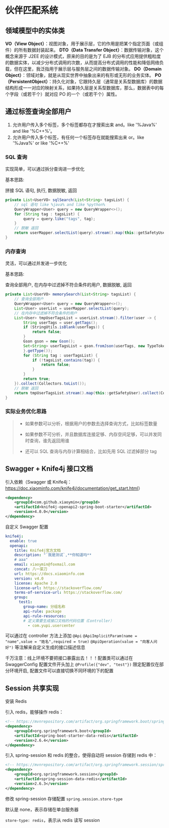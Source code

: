 # 伙伴匹配系统

## 领域模型中的实体类

**VO（View Object）**：视图对象，用于展示层，它的作用是把某个指定页面（或组件）的所有数据封装起来。
**DTO（Data Transfer Object）**：数据传输对象，这个概念来源于 J2EE 的设计模式，原来的目的是为了 EJB 的分布式应用提供粗粒度的数据实体，以减少分布式调用的次数，从而提高分布式调用的性能和降低网络负载，但在这里，我泛指用于展示层与服务层之间的数据传输对象。
**DO（Domain Object）**：领域对象，就是从现实世界中抽象出来的有形或无形的业务实体。
**PO（PersistentObject）**：持久化对象，它跟持久层（通常是关系型数据库）的数据结构形成一一对应的映射关系，如果持久层是关系型数据库，那么，数据表中的每个字段（或若干个）就对应 PO 的一个（或若干个）属性。

## 通过标签查询全部用户

1. 允许用户传入多个标签，多个标签都存在才搜索出来 and。like '%Java%' and like '%C++%'。
2. 允许用户传入多个标签，有任何一个标签存在就能搜索出来 or。like '%Java%' or like '%C++%'

### SQL 查询

实现简单，可以通过拆分查询进一步优化

基本思路:

拼接 SQL 语句, 执行, 数据脱敏, 返回

```java
private List<UserVO> sqlSearch(List<String> tagsList) {
    // sql 语句 like %java% and like %python%
    QueryWrapper<User> query = new QueryWrapper<>();
    for (String tag : tagsList) {
        query = query.like("tags", tag);
    }
    // 脱敏 返回
    return userMapper.selectList(query).stream().map(this::getSafetyUser).collect(Collectors.toList());
}
```

### 内存查询

灵活，可以通过并发进一步优化

基本思路:

查询全部用户, 在内存中过滤掉不符合条件的用户, 数据脱敏, 返回

```java
private List<UserVO> memorySearch(List<String> tagsList) {
    // 查询全部用户
    QueryWrapper<User> query = new QueryWrapper<>();
    List<User> userList = userMapper.selectList(query);
    // 在内存中过滤掉不符合条件的用户
    List<User> tmpUserTagsList = userList.stream().filter(user -> {
        String userTags = user.getTags();
        if (StringUtils.isBlank(userTags)) {
            return false;
        }
        Gson gson = new Gson();
        Set<String> userTagsList = gson.fromJson(userTags, new TypeToken<Set<String>>() {
        }.getType());
        for (String tag : userTagsList) {
            if (!tagsList.contains(tag)) {
                return false;
            }
        }
        return true;
    }).collect(Collectors.toList());
    // 脱敏 返回
    return tmpUserTagsList.stream().map(this::getSafetyUser).collect(Collectors.toList());
}
```

### 实际业务优化思路

> - 如果参数可以分析，根据用户的参数去选择查询方式，比如标签数量
>
> - 如果参数不可分析，并且数据库连接足够、内存空间足够，可以并发同时查询，谁先返回用谁
> - 还可以 SQL 查询与内存计算相结合，比如先用 SQL 过滤掉部分 tag

## Swagger + Knife4j 接口文档

引入依赖（Swagger 或 Knife4j：<https://doc.xiaominfo.com/knife4j/documentation/get_start.html>）

```xml
<dependency>
    <groupId>com.github.xiaoymin</groupId>
    <artifactId>knife4j-openapi2-spring-boot-starter</artifactId>
    <version>4.0.0</version>
</dependency>
```

自定义 Swagger 配置

```yaml
knife4j:
  enable: true
  openapi:
    title: Knife4j官方文档
    description: "`我是测试`,**你知道吗**
    # aaa"
    email: xiaoymin@foxmail.com
    concat: 八一菜刀
    url: https://docs.xiaominfo.com
    version: v4.0
    license: Apache 2.0
    license-url: https://stackoverflow.com/
    terms-of-service-url: https://stackoverflow.com/
    group:
      test1:
        group-name: 分组名称
        api-rule: package
        api-rule-resources:
        # 定义需要生成接口文档的代码位置（Controller）
          - com.yupi.usercenter
```

可以通过在 controller 方法上添加 `@Api` `@ApiImplicitParam(name = "name",value = "姓名",required = true)` `@ApiOperation(value = "向客人问好")` 等注解来自定义生成的接口描述信息

千万注意：线上环境不要把接口暴露出去！！！配置类可以通过在 SwaggerConfig 配置文件开头加上 `@Profile({"dev", "test"})` 限定配置仅在部分环境开启, 配置文件可以直接切换不同环境的下的配置

## Session 共享实现

安装 Redis

引入 redis，能够操作 redis：

```xml
<!-- https://mvnrepository.com/artifact/org.springframework.boot/spring-boot-starter-data-redis -->
<dependency>
    <groupId>org.springframework.boot</groupId>
    <artifactId>spring-boot-starter-data-redis</artifactId>
    <version>2.6.4</version>
</dependency>
```

引入 spring-session 和 redis 的整合，使得自动将 session 存储到 redis 中：

```xml
<!-- https://mvnrepository.com/artifact/org.springframework.session/spring-session-data-redis -->
<dependency>
    <groupId>org.springframework.session</groupId>
    <artifactId>spring-session-data-redis</artifactId>
    <version>2.6.3</version>
</dependency>
```

修改 spring-session 存储配置 `spring.session.store-type`

默认是 none，表示存储在单台服务器

`store-type: redis`，表示从 redis 读写 session
